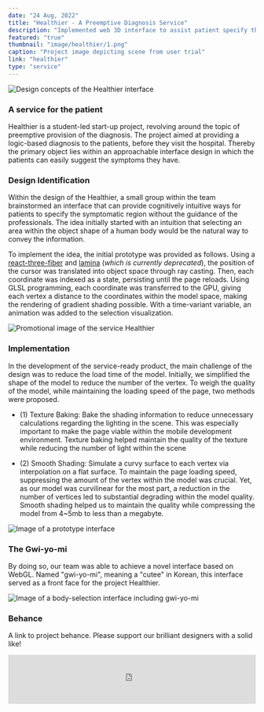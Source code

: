 ```yaml
---
date: "24 Aug, 2022"
title: "Healthier - A Preemptive Diagnosis Service"
description: "Implemented web 3D interface to assist patient specify their area of symptom"
featured: "true"
thumbnail: "image/healthier/1.png"
caption: "Project image depicting scene from user trial"
link: "healthier"
type: "service"
---
```


![Design concepts of the Healthier interface](/image/healthier/1.png)

### A service for the patient

Healthier is a student-led start-up project, revolving around the topic of preemptive provision of the diagnosis. The project aimed at providing a logic-based diagnosis to the patients, before they visit the hospital. Thereby the primary object lies within an approachable interface design in which the patients can easily suggest the symptoms they have.

### Design Identification

Within the design of the Healthier, a small group within the team brainstormed an interface that can provide cognitively intuitive ways for patients to specify the symptomatic region without the guidance of the professionals. The idea initially started with an intuition that selecting an area within the object shape of a human body would be the natural way to convey the information.

To implement the idea, the initial prototype was provided as follows. Using a [react-three-fiber](https://docs.pmnd.rs/react-three-fiber) and [lamina](https://github.com/pmndrs/lamina) (*which is currently deprecated*), the position of the cursor was translated into object space through ray casting. Then, each coordinate was indexed as a state, persisting until the page reloads. Using GLSL programming, each coordinate was transferred to the GPU, giving each vertex a distance to the coordinates within the model space, making the rendering of gradient shading possible. With a time-variant variable, an animation was added to the selection visualization.

![Promotional image of the service Healthier](/image/healthier/2.png)

### Implementation

In the development of the service-ready product, the main challenge of the design was to reduce the load time of the model. Initially, we simplified the shape of the model to reduce the number of the vertex. To weigh the quality of the model, while maintaining the loading speed of the page, two methods were proposed. 

- (1) Texture Baking: Bake the shading information to reduce unnecessary calculations regarding the lighting in the scene.
This was especially important to make the page viable within the mobile development environment. Texture baking helped maintain the quality of the texture while reducing the number of light within the scene

- (2) Smooth Shading: Simulate a curvy surface to each vertex via interpolation on a flat surface. To maintain the page loading speed, suppressing the amount of the vertex within the model was crucial. Yet, as our model was curvilinear for the most part, a reduction in the number of vertices led to substantial degrading within the model quality. Smooth shading helped us to maintain the quality while compressing the model from 4~5mb to less than a megabyte. 

![Image of a prototype interface](/image/healthier/3.png)

### The Gwi-yo-mi

By doing so, our team was able to achieve a novel interface based on WebGL. Named "gwi-yo-mi", meaning a "cutee" in Korean, this interface served as a front face for the project Healthier.

![Image of a body-selection interface including gwi-yo-mi](/image/healthier/4.png)

### Behance 
A link to project behance. Please support our brilliant designers with a solid like! 

<iframe src="https://www.behance.net/embed/project/152390505?ilo0=1" height="100" width="100%" allowfullscreen lazyload frameborder="0" allow="clipboard-write" refererPolicy="strict-origin-when-cross-origin"></iframe>